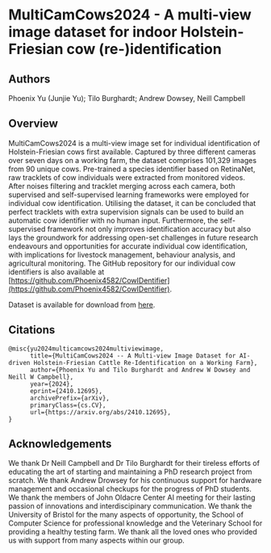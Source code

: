 # MultiCamCows2024 - A multi-view image dataset for indoor Holstein-Friesian cow (re-)identification

## Authors
Phoenix Yu (Junjie Yu); Tilo Burghardt; Andrew Dowsey, Neill Campbell

## Overview
MultiCamCows2024 is a multi-view image set for individual identification of Holstein-Friesian cows first available. Captured by three different cameras over seven days on a working farm, the dataset comprises 101,329 images from 90 unique cows. Pre-trained a species identifier based on RetinaNet, raw tracklets of cow individuals were extracted from monitored videos. After noises filtering and tracklet merging across each camera, both supervised and self-supervised learning frameworks were employed for individual cow identification. Utilising the dataset, it can be concluded that perfect tracklets with extra supervision signals can be used to build an automatic cow identifier with no human input. Furthermore, the self-supervised framework not only improves identification accuracy but also lays the groundwork for addressing open-set challenges in future research endeavours and opportunities for accurate individual cow identification, with implications for livestock management, behaviour analysis, and agricultural monitoring. The GitHub repository for our individual cow identifiers is also available at [https://github.com/Phoenix4582/CowIDentifier](https://github.com/Phoenix4582/CowIDentifier). 

Dataset is available for download from [here](https://data.bris.ac.uk/data/dataset/2inu67jru7a6821kkgehxg3cv2).

## Citations
```
@misc{yu2024multicamcows2024multiviewimage,
      title={MultiCamCows2024 -- A Multi-view Image Dataset for AI-driven Holstein-Friesian Cattle Re-Identification on a Working Farm}, 
      author={Phoenix Yu and Tilo Burghardt and Andrew W Dowsey and Neill W Campbell},
      year={2024},
      eprint={2410.12695},
      archivePrefix={arXiv},
      primaryClass={cs.CV},
      url={https://arxiv.org/abs/2410.12695}, 
}
```

## Acknowledgements
We thank Dr Neill Campbell and Dr Tilo Burghardt for their tireless efforts of educating the art of starting and maintaining a PhD research project from scratch. We thank Andrew Drowsey for his continuous support for hardware management and occasional checkups for the progress of PhD students. We thank the members of John Oldacre Center AI meeting for their lasting passion of innovations and interdiscipinary communication. We thank the University of Bristol for the many aspects of opportunity, the School of Computer Science for professional knowledge and the Veterinary School for providing a healthy testing farm. We thank all the loved ones who provided us with support from many aspects within our group. 
